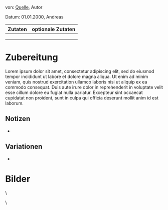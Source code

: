 von: [Quelle](http://www.test.de), Autor

Datum: 01.01.2000, Andreas

| **Zutaten** | **optionale Zutaten** |
|-------------|-----------------------|
|             |                       |
|             |                       |
|             |                       |

# Zubereitung

Lorem ipsum dolor sit amet, consectetur adipiscing elit, sed do eiusmod tempor incididunt ut labore et dolore magna aliqua. Ut enim ad minim veniam, quis nostrud exercitation ullamco laboris nisi ut aliquip ex ea commodo consequat. Duis aute irure dolor in reprehenderit in voluptate velit esse cillum dolore eu fugiat nulla pariatur. Excepteur sint occaecat cupidatat non proident, sunt in culpa qui officia deserunt mollit anim id est laborum.  

## Notizen

* 

## Variationen

* 

# Bilder

\

\

